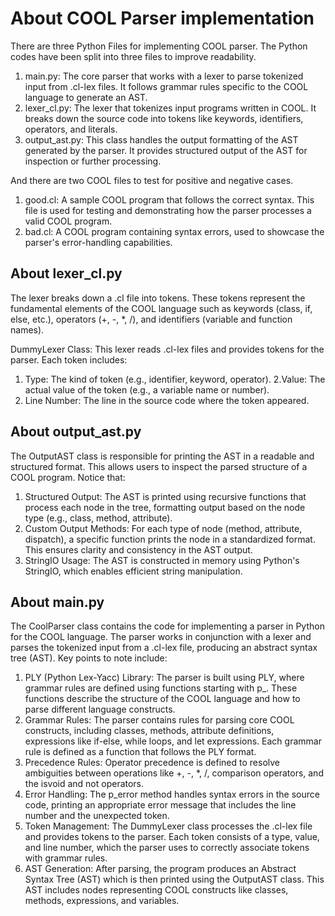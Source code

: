 # About COOL Parser implementation
There are three Python Files for implementing COOL parser.
The Python codes have been split into three files to improve readability.

1. main.py: The core parser that works with a lexer to parse tokenized
input from .cl-lex files. It follows grammar rules specific to the COOL
language to generate an AST.
2. lexer_cl.py: The lexer that tokenizes input programs written in COOL.
It breaks down the source code into tokens like keywords, identifiers,
operators, and literals.
3. output_ast.py: This class handles the output formatting of the AST
generated by the parser. It provides structured output of the AST for
inspection or further processing.

And there are two COOL files to test for positive and negative cases.

1. good.cl: A sample COOL program that follows the correct syntax.
This file is used for testing and demonstrating how the parser processes
a valid COOL program.
2. bad.cl: A COOL program containing syntax errors, used to showcase the
parser's error-handling capabilities.

## About lexer_cl.py
The lexer breaks down a .cl file into tokens.
These tokens represent the fundamental elements of the COOL language
such as keywords (class, if, else, etc.), operators (+, -, *, /),
and identifiers (variable and function names).

DummyLexer Class: This lexer reads .cl-lex files and provides tokens
for the parser. Each token includes:
1. Type: The kind of token (e.g., identifier, keyword, operator).
2.Value: The actual value of the token (e.g., a variable name or number).
3. Line Number: The line in the source code where the token appeared.


## About output_ast.py
The OutputAST class is responsible for printing the AST in a readable
and structured format. This allows users to inspect the parsed structure
of a COOL program. Notice that:

1. Structured Output: The AST is printed using recursive functions that
process each node in the tree, formatting output based on the node type
(e.g., class, method, attribute).
2. Custom Output Methods: For each type of node (method, attribute,
dispatch),  a specific function prints the node in a standardized format.
This ensures clarity and consistency in the AST output.
3. StringIO Usage: The AST is constructed in memory using Python's
StringIO, which enables efficient string manipulation.


## About main.py
The CoolParser class contains the code for implementing a parser in
Python for the COOL language.  The parser works in conjunction with a
lexer and parses the tokenized input from a .cl-lex file, producing
an abstract syntax tree (AST). Key points to note include:

1. PLY (Python Lex-Yacc) Library: The parser is built using PLY,
where grammar rules are defined using functions starting with p_.
These functions describe the structure of the COOL language and how
to  parse different language constructs.
2. Grammar Rules: The parser contains rules for parsing core COOL
constructs, including classes, methods, attribute definitions,
expressions like if-else, while loops, and let expressions. Each
grammar rule is defined as a function that follows the PLY format.
3. Precedence Rules: Operator precedence is defined to resolve
ambiguities between operations like +, -, *, /, comparison operators,
and the isvoid and not operators.
4. Error Handling: The p_error method handles syntax errors in the
source code, printing an appropriate error message that includes the
line number and the unexpected token.
5. Token Management: The DummyLexer class processes the .cl-lex file
and provides tokens to the parser. Each token consists of a type, value,
and line number, which the parser uses to correctly associate tokens
with grammar rules.
6. AST Generation: After parsing, the program produces an Abstract
Syntax Tree (AST) which is then printed using the OutputAST class.
This AST includes nodes representing COOL constructs like classes,
methods, expressions, and variables.
